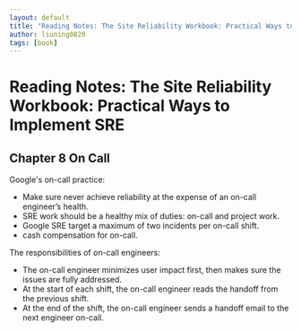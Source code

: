 ```yaml
---
layout: default
title: "Reading Notes: The Site Reliability Workbook: Practical Ways to Implement SRE"
author: liuning0820
tags: [book]
---
```


# Reading Notes: The Site Reliability Workbook: Practical Ways to Implement SRE

## Chapter 8 On Call

Google's on-call practice:

- Make sure never achieve reliability at the expense of an on-call engineer’s health.
- SRE work should be a healthy mix of duties: on-call and project work.
- Google SRE target a maximum of two incidents per on-call shift.
- cash compensation for on-call.

The responsibilities of on-call engineers:

- The on-call engineer minimizes user impact first, then makes sure the issues are fully addressed.
- At the start of each shift, the on-call engineer reads the handoff from the previous shift.
- At the end of the shift, the on-call engineer sends a handoff email to the next engineer on-call.
